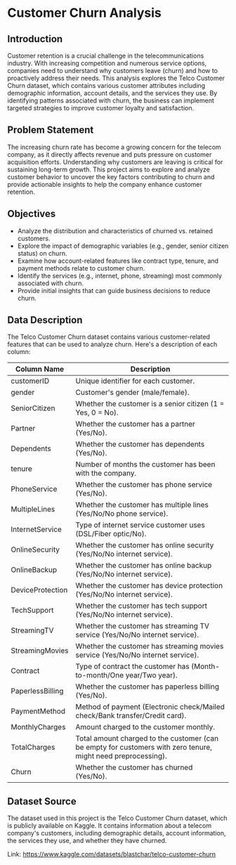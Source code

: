 # Customer Churn Analysis

## Introduction
Customer retention is a crucial challenge in the telecommunications industry. With increasing competition and numerous service options, companies need to understand why customers leave (churn) and how to proactively address their needs.
This analysis explores the Telco Customer Churn dataset, which contains various customer attributes including demographic information, account details, and the services they use. By identifying patterns associated with churn, the business can implement targeted strategies to improve customer loyalty and satisfaction.

## Problem Statement
The increasing churn rate has become a growing concern for the telecom company, as it directly affects revenue and puts pressure on customer acquisition efforts. Understanding why customers are leaving is critical for sustaining long-term growth. This project aims to explore and analyze customer behavior to uncover the key factors contributing to churn and provide actionable insights to help the company enhance customer retention.

 ## Objectives
- Analyze the distribution and characteristics of churned vs. retained customers.
- Explore the impact of demographic variables (e.g., gender, senior citizen status) on churn.
- Examine how account-related features like contract type, tenure, and payment methods relate to customer churn.
- Identify the services (e.g., internet, phone, streaming) most commonly associated with churn.
- Provide initial insights that can guide business decisions to reduce churn.

## Data Description
The Telco Customer Churn dataset contains various customer-related features that can be used to analyze churn. Here's a description of each column:


Column Name        | Description
--------------------|-----------------------------------------------------------------------------------------------------
customerID          | Unique identifier for each customer.
gender              | Customer's gender (male/female).
SeniorCitizen       | Whether the customer is a senior citizen (1 = Yes, 0 = No).
Partner             | Whether the customer has a partner (Yes/No).
Dependents          | Whether the customer has dependents (Yes/No).
tenure              | Number of months the customer has been with the company.
PhoneService        | Whether the customer has phone service (Yes/No).
MultipleLines       | Whether the customer has multiple lines (Yes/No/No phone service).
InternetService     | Type of internet service customer uses (DSL/Fiber optic/No).
OnlineSecurity      | Whether the customer has online security (Yes/No/No internet service).
OnlineBackup        | Whether the customer has online backup (Yes/No/No internet service).
DeviceProtection    | Whether the customer has device protection (Yes/No/No internet service).
TechSupport         | Whether the customer has tech support (Yes/No/No internet service).
StreamingTV         | Whether the customer has streaming TV service (Yes/No/No internet service).
StreamingMovies     | Whether the customer has streaming movies service (Yes/No/No internet service).
Contract            | Type of contract the customer has (Month-to-month/One year/Two year).
PaperlessBilling    | Whether the customer has paperless billing (Yes/No).
PaymentMethod       | Method of payment (Electronic check/Mailed check/Bank transfer/Credit card).
MonthlyCharges      | Amount charged to the customer monthly.
TotalCharges        | Total amount charged to the customer (can be empty for customers with zero tenure, might need preprocessing).
Churn               | Whether the customer has churned (Yes/No).

## Dataset Source
The dataset used in this project is the Telco Customer Churn dataset, which is publicly available on Kaggle. It contains information about a telecom company's customers, including demographic details, account information, the services they use, and whether they have churned.

Link: https://www.kaggle.com/datasets/blastchar/telco-customer-churn
